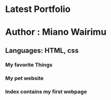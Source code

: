 # Latest Portfolio
# Author : Miano Wairimu
## Languages: HTML, css
### My favorite Things
### My pet website
### Index contains my first webpage
